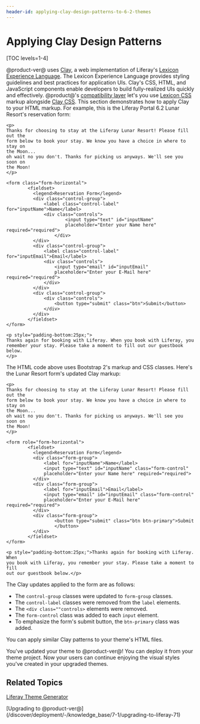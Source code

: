 ```yaml
---
header-id: applying-clay-design-patterns-to-6-2-themes
---
```


# Applying Clay Design Patterns

[TOC levels=1-4]

@product-ver@ uses 
[Clay](https://liferay.github.io/clay/), 
a web implementation of Liferay's 
[Lexicon Experience Language](https://lexicondesign.io/). 
The Lexicon Experience Language provides styling guidelines and best practices 
for application UIs. Clay's CSS, HTML, and JavaScript components enable 
developers to build fully-realized UIs quickly and effectively. @product@'s 
[compatibility layer](/docs/7-1/tutorials/-/knowledge_base/t/using-the-bootstrap-3-lexicon-css-compatibility-layer) 
let's you use 
[Lexicon CSS](https://lexiconcss.wedeploy.io/) 
markup alongside 
[Clay CSS](https://clayui.com/). 
This section demonstrates how to apply Clay to your HTML markup. For example, 
this is the Liferay Portal 6.2 Lunar Resort's reservation form:

    <p>
    Thanks for choosing to stay at the Liferay Lunar Resort! Please fill out the 
    form below to book your stay. We know you have a choice in where to stay on 
    the Moon... 
    oh wait no you don't. Thanks for picking us anyways. We'll see you soon on 
    the Moon!
    </p>

    <form class="form-horizontal">
            <fieldset>
              <legend>Reservation Form</legend>
              <div class="control-group">
                  <label class="control-label" for="inputName">Name</label>
                  <div class="controls">
                          <input type="text" id="inputName"
                          placeholder="Enter your Name here" required="required">
                      </div>
              </div>
              <div class="control-group">
                  <label class="control-label" for="inputEmail">Email</label>
                  <div class="controls">
                      <input type="email" id="inputEmail"
                      placeholder="Enter your E-Mail here" required="required">
                  </div>
              </div>
              <div class="control-group">
                  <div class="controls">
                      <button type="submit" class="btn">Submit</button>
                  </div>
              </div>
            </fieldset>
    </form>

    <p style="padding-bottom:25px;">
    Thanks again for booking with Liferay. When you book with Liferay, you 
    remember your stay. Please take a moment to fill out our guestbook below. 
    </p>

The HTML code above uses Bootstrap 2's markup and CSS classes. Here's the Lunar 
Resort form's updated Clay markup:

    <p>
    Thanks for choosing to stay at the Liferay Lunar Resort! Please fill out the 
    form below to book your stay. We know you have a choice in where to stay on 
    the Moon... 
    oh wait no you don't. Thanks for picking us anyways. We'll see you soon on 
    the Moon!
    </p>

    <form role="form-horizontal">
            <fieldset>
              <legend>Reservation Form</legend>
              <div class="form-group">
                  <label for="inputName">Name</label>
                  <input type="text" id="inputName" class="form-control"
                  placeholder="Enter your Name here" required="required">
              </div>
              <div class="form-group">
                  <label for="inputEmail">Email</label>
                  <input type="email" id="inputEmail" class="form-control"
                  placeholder="Enter your E-Mail here" required="required">
              </div>
              <div class="form-group">
                      <button type="submit" class="btn btn-primary">Submit
                      </button>
              </div>
            </fieldset>
    </form>

    <p style="padding-bottom:25px;">Thanks again for booking with Liferay. When 
    you book with Liferay, you remember your stay. Please take a moment to fill 
    out our guestbook below.</p>

The Clay updates applied to the form are as follows:

-   The `control-group` classes were updated to `form-group` classes.
-   The `control-label` classes were removed from the `label` elements.
-   The `<div class=""controls>` elements were removed.
-   The `form-control` class was added to each `input` element.
-   To emphasize the form's submit button, the `btn-primary` class was added.

You can apply similar Clay patterns to your theme's HTML files. 

You've updated your theme to @product-ver@! You can deploy it from your theme 
project. Now your users can continue enjoying the visual styles you've created 
in your upgraded themes. 

## Related Topics

[Liferay Theme Generator](/docs/7-1/tutorials/-/knowledge_base/t/creating-themes)

[Upgrading to @product-ver@] (/discover/deployment/-/knowledge_base/7-1/upgrading-to-liferay-71)
